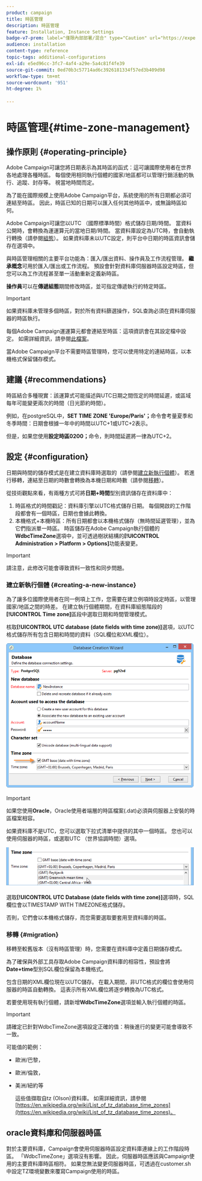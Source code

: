 ```yaml
---
product: campaign
title: 時區管理
description: 時區管理
feature: Installation, Instance Settings
badge-v7-prem: label="僅限內部部署/混合" type="Caution" url="https://experienceleague.adobe.com/docs/campaign-classic/using/installing-campaign-classic/architecture-and-hosting-models/hosting-models-lp/hosting-models.html?lang=zh-Hant" tooltip="僅適用於內部部署和混合部署"
audience: installation
content-type: reference
topic-tags: additional-configurations
exl-id: e5ed96cc-3fc7-4af4-a29e-5a4c81f4fe39
source-git-commit: 0ed70b3c57714ad6c3926181334f57ed3b409d98
workflow-type: tm+mt
source-wordcount: '951'
ht-degree: 1%

---
```


# 時區管理{#time-zone-management}



## 操作原則 {#operating-principle}

Adobe Campaign可讓您將日期表示為其時區的函式：這可讓國際使用者在世界各地處理各種時區。 每個使用相同執行個體的國家/地區都可以管理行銷活動的執行、追蹤、封存等。 視當地時間而定。

為了能在國際規模上使用Adobe Campaign平台，系統使用的所有日期都必須可連結至時區。 因此，時區已知的日期可以匯入任何其他時區中，或無論時區如何。

Adobe Campaign可讓您以UTC （國際標準時間）格式儲存日期/時間。 當資料公開時，會轉換為運運算元的當地日期/時間。 當資料庫設定為UTC時，會自動執行轉換（請參閱[組態](#configuration)）。 如果資料庫未以UTC設定，則平台中日期的時區資訊會儲存在選項中。

與時區管理相關的主要平台功能為：匯入/匯出資料、操作員及工作流程管理。 **繼承概念**&#x200B;可用於匯入/匯出或工作流程。 預設會針對資料庫伺服器時區設定時區，但您可以為工作流程甚至單一活動重新定義新時區。

**操作員**&#x200B;可以在&#x200B;**傳遞組態**&#x200B;期間修改時區，並可指定傳遞執行的特定時區。

>[!IMPORTANT]
>
>如果資料庫未管理多個時區，對於所有資料篩選操作，SQL查詢必須在資料庫伺服器的時區執行。

每個Adobe Campaign運運算元都會連結至時區：這項資訊會在其設定檔中設定。 如需詳細資訊，請參閱[此檔案](../../platform/using/access-management.md)。

當Adobe Campaign平台不需要時區管理時，您可以使用特定的連結時區，以本機格式保留儲存模式。

## 建議 {#recommendations}

時區結合多種現實：該運算式可能描述與UTC日期之間恆定的時間延遲，或區域每年可能變更兩次的時間（日光節約時間）。

例如，在postgreSQL中，**SET TIME ZONE &#39;Europe/Paris&#39;；**&#x200B;命令會考量夏季和冬季時間：日期會根據一年中的時間以UTC+1或UTC+2表示。

但是，如果您使用&#x200B;**設定時區0200；**&#x200B;命令，則時間延遲將一律為UTC+2。

## 設定 {#configuration}

日期與時間的儲存模式是在建立資料庫時選取的（請參閱[建立新執行個體](#creating-a-new-instance)）。 若進行移轉，連結至日期的時數會轉換為本機日期和時數（請參閱[移轉](#migration)）。

從技術觀點來看，有兩種方式可將&#x200B;**日期+時間**&#x200B;型別資訊儲存在資料庫中：

1. 時區格式的時間戳記：資料庫引擎以UTC格式儲存日期。 每個開啟的工作階段都會有一個時區，日期也會據此轉換。
1. 本機格式+本機時區：所有日期都會以本機格式儲存（無時間延遲管理），並為它們指派單一時區。 時區儲存在Adobe Campaign執行個體的&#x200B;**WdbcTimeZone**&#x200B;選項中，並可透過樹狀結構的&#x200B;**[!UICONTROL Administration > Platform > Options]**&#x200B;功能表變更。

>[!IMPORTANT]
>
>請注意，此修改可能會導致資料一致性和同步問題。

### 建立新執行個體 {#creating-a-new-instance}

為了讓多位國際使用者在同一例項上工作，您需要在建立例項時設定時區，以管理國家/地區之間的時差。 在建立執行個體期間，在資料庫組態階段的&#x200B;**[!UICONTROL Time zone]**&#x200B;區段中選取日期和時間管理模式。

核取&#x200B;**[!UICONTROL UTC database (date fields with time zone)]**&#x200B;選項，以UTC格式儲存所有包含日期和時間的資料（SQL欄位和XML欄位）。

![](assets/install_wz_select_utc_option.png)

>[!IMPORTANT]
>
>如果您使用&#x200B;**Oracle**，Oracle使用者端層的時區檔案(.dat)必須與伺服器上安裝的時區檔案相容。

如果資料庫不是UTC，您可以選取下拉式清單中提供的其中一個時區。 您也可以使用伺服器的時區，或選取UTC （世界協調時間）選項。

![](assets/install_wz_unselect_utc_option.png)

選取&#x200B;**[!UICONTROL UTC Database (date fields with time zone)]**&#x200B;選項時，SQL欄位會以TIMESTAMP WITH TIMEZONE格式儲存。

否則，它們會以本機格式儲存，而您需要選取要套用至資料庫的時區。

### 移轉 {#migration}

移轉至較舊版本（沒有時區管理）時，您需要在資料庫中定義日期儲存模式。

為了確保與外部工具存取Adobe Campaign資料庫的相容性，預設會將&#x200B;**Date+time**&#x200B;型別SQL欄位保留為本機格式。

包含日期的XML欄位現在以UTC儲存。 在載入期間，非UTC格式的欄位會使用伺服器的時區自動轉換。 這表示所有XML欄位將逐步轉換為UTC格式。

若要使用現有執行個體，請新增&#x200B;**WdbcTimeZone**&#x200B;選項並輸入執行個體的時區。

>[!IMPORTANT]
>
>請確定已針對WdbcTimeZone選項設定正確的值：稍後進行的變更可能會導致不一致。

可能值的範例：

* 歐洲/巴黎，
* 歐洲/倫敦，
* 美洲/紐約等

  這些值擷取自tz (Olson)資料庫。 如需詳細資訊，請參閱[https://en.wikipedia.org/wiki/List_of_tz_database_time_zones](https://en.wikipedia.org/wiki/List_of_tz_database_time_zones)。

## oracle資料庫和伺服器時區

對於主要資料庫，Campaign會使用伺服器時區設定資料庫連線上的工作階段時區。 「WdbcTimeZone」選項沒有影響。 因此，伺服器時區應該與Campaign使用的主要資料庫時區相符。 如果您無法變更伺服器時區，可透過在customer.sh中設定TZ環境變數來覆寫Campaign使用的時區。